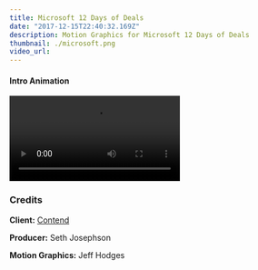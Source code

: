 ```yaml
---
title: Microsoft 12 Days of Deals
date: "2017-12-15T22:40:32.169Z"
description: Motion Graphics for Microsoft 12 Days of Deals
thumbnail: ./microsoft.png
video_url:
---
```


#### Intro Animation

![](intro_v06_4k.mp4)

### Credits

**Client:** [Contend](http://contendco.com/)

**Producer:** Seth Josephson

**Motion Graphics:** Jeff Hodges
